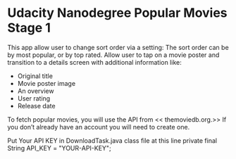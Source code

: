 # Udacity Nanodegree Popular Movies Stage 1

This app allow user to change sort order via a setting:
The sort order can be by most popular, or by top rated.
Allow user to tap on a movie poster and transition to a details screen with additional information like:
- Original title
- Movie poster image 
- An overview 
- User rating 
- Release date

To fetch popular movies, you will use the API from << themoviedb.org.>> 
If you don’t already have an account you will need to create one.

Put Your API KEY in DownloadTask.java class file at this line private final String API_KEY = "YOUR-API-KEY";


